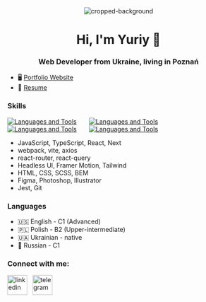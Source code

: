 <div align="center">
    <img src="https://github.com/ytsipak/ytsipak/assets/122310792/6b259834-c476-4c08-b264-57a30cba4a4a" alt="cropped-background">
</div>

<h1 align="center">Hi, I'm  Yuriy 👋</h1>
<h3 align="center">Web Developer from Ukraine, living in Poznań</h3>

- 🖥️ [Portfolio Website](https://www.ytsipak.dev/)
- 🚀 [Resume](https://www.ytsipak.dev/assets/Yuriy%20Tsipak%20Resume-74ITMYY6.pdf)

### Skills
[![Languages and Tools](https://skillicons.dev/icons?i=html,css)](https://skillicons.dev) &nbsp;&nbsp;&nbsp;&nbsp;&nbsp; [![Languages and Tools](https://skillicons.dev/icons?i=js,ts)](https://skillicons.dev) &nbsp;&nbsp;&nbsp;&nbsp;&nbsp; [![Languages and Tools](https://skillicons.dev/icons?i=react,next)](https://skillicons.dev) &nbsp;&nbsp;&nbsp;&nbsp;&nbsp; [![Languages and Tools](https://skillicons.dev/icons?i=tailwind,scss)](https://skillicons.dev) &nbsp;&nbsp;&nbsp;&nbsp;&nbsp;
<br/>

- JavaScript, TypeScript, React, Next
- webpack, vite, axios
- react-router, react-query
- Headless UI, Framer Motion, Tailwind
- HTML, CSS, SCSS, BEM
- Figma, Photoshop, Illustrator
- Jest, Git

### Languages

- 🇺🇸 English - C1 (Advanced)
- 🇵🇱 Polish - B2 (Upper-intermediate)
- 🇺🇦 Ukrainian - native
- 🏴 Russian - С1

<h3 align="left">Connect with me:</h3>
    <p align="left">
        <a href="https://linkedin.com/in/ytsipak" target="blank"><img align="center" src="https://skillicons.dev/icons?i=linkedin" alt="linkedin" height="45" width="45" /></a> &nbsp;
        <a href="https://t.me/ytsipak" target="blank"><img align="center" src="https://www.vectorlogo.zone/logos/telegram/telegram-icon.svg" alt="telegram" height="45" width="45" /></a>
    </p>
